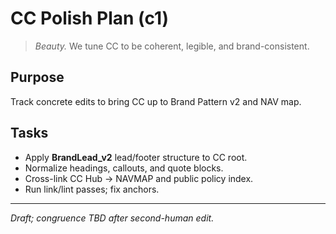 # CC Polish Plan (c1)
> *Beauty.* We tune CC to be coherent, legible, and brand-consistent.

## Purpose
Track concrete edits to bring CC up to Brand Pattern v2 and NAV map.

## Tasks
- Apply **BrandLead_v2** lead/footer structure to CC root.
- Normalize headings, callouts, and quote blocks.
- Cross-link CC Hub → NAVMAP and public policy index.
- Run link/lint passes; fix anchors.

---
_Draft; congruence TBD after second-human edit._

